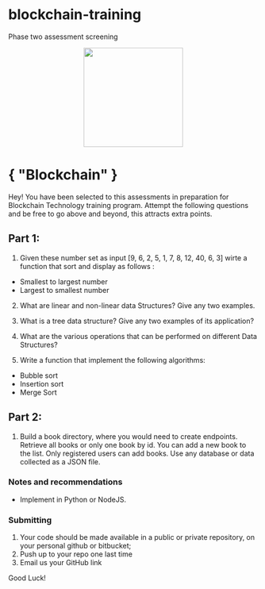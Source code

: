 # blockchain-training
Phase two assessment screening

<p align="center">
  <img src="https://static.wixstatic.com/media/3ba736_be1f7ac0f8bf4e049a5fb6616b18d827~mv2_d_1937_1405_s_2.png/v1/fill/w_220,h_140,al_c,q_85,usm_0.66_1.00_0.01/Regov%20Technologies%202%20PNG_edited.webp" width="200">
</p>

# { "Blockchain" }

Hey! You have been selected to this assessments in preparation for Blockchain Technology training program. Attempt the following questions and be free to go above and beyond, this attracts extra points.

## Part 1:
1. Given these number set as input [9, 6, 2, 5, 1, 7, 8, 12, 40, 6, 3] wirte a function that sort and display as follows :
 - Smallest to largest number
 - Largest to smallest number

2. What are linear and non-linear data Structures? Give any two examples.

3. What is a tree data structure? Give any two examples of its application?

4. What are the various operations that can be performed on different Data Structures? 

5. Write a function that implement the following algorithms:
 - Bubble sort
 - Insertion sort
 - Merge Sort

 ## Part 2:
1. Build a book directory, where you would need to create endpoints. Retrieve all books or only one book by id. You can add a new book to the list. Only registered users can add books. Use any database or data collected as a JSON file.

### Notes and recommendations

- Implement in Python or NodeJS. 

### Submitting

1. Your code should be made available in a public or private repository, on your personal github or bitbucket;
2. Push up to your repo one last time
3. Email us your GitHub link


Good Luck!
